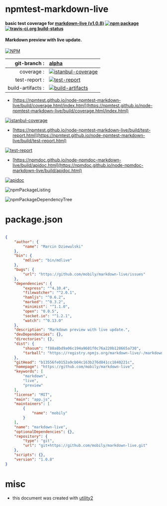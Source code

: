 # npmtest-markdown-live

#### basic test coverage for  [markdown-live (v1.0.8)](https://github.com/mobily/markdown-live)  [![npm package](https://img.shields.io/npm/v/npmtest-markdown-live.svg?style=flat-square)](https://www.npmjs.org/package/npmtest-markdown-live) [![travis-ci.org build-status](https://api.travis-ci.org/npmtest/node-npmtest-markdown-live.svg)](https://travis-ci.org/npmtest/node-npmtest-markdown-live)

#### Markdown preview with live update.

[![NPM](https://nodei.co/npm/markdown-live.png?downloads=true&downloadRank=true&stars=true)](https://www.npmjs.com/package/markdown-live)

| git-branch : | [alpha](https://github.com/npmtest/node-npmtest-markdown-live/tree/alpha)|
|--:|:--|
| coverage : | [![istanbul-coverage](https://npmtest.github.io/node-npmtest-markdown-live/build/coverage.badge.svg)](https://npmtest.github.io/node-npmtest-markdown-live/build/coverage.html/index.html)|
| test-report : | [![test-report](https://npmtest.github.io/node-npmtest-markdown-live/build/test-report.badge.svg)](https://npmtest.github.io/node-npmtest-markdown-live/build/test-report.html)|
| build-artifacts : | [![build-artifacts](https://npmtest.github.io/node-npmtest-markdown-live/glyphicons_144_folder_open.png)](https://github.com/npmtest/node-npmtest-markdown-live/tree/gh-pages/build)|

- [https://npmtest.github.io/node-npmtest-markdown-live/build/coverage.html/index.html](https://npmtest.github.io/node-npmtest-markdown-live/build/coverage.html/index.html)

[![istanbul-coverage](https://npmtest.github.io/node-npmtest-markdown-live/build/screenCapture.buildCi.browser.%252Ftmp%252Fbuild%252Fcoverage.lib.html.png)](https://npmtest.github.io/node-npmtest-markdown-live/build/coverage.html/index.html)

- [https://npmtest.github.io/node-npmtest-markdown-live/build/test-report.html](https://npmtest.github.io/node-npmtest-markdown-live/build/test-report.html)

[![test-report](https://npmtest.github.io/node-npmtest-markdown-live/build/screenCapture.buildCi.browser.%252Ftmp%252Fbuild%252Ftest-report.html.png)](https://npmtest.github.io/node-npmtest-markdown-live/build/test-report.html)

- [https://npmdoc.github.io/node-npmdoc-markdown-live/build/apidoc.html](https://npmdoc.github.io/node-npmdoc-markdown-live/build/apidoc.html)

[![apidoc](https://npmdoc.github.io/node-npmdoc-markdown-live/build/screenCapture.buildCi.browser.%252Ftmp%252Fbuild%252Fapidoc.html.png)](https://npmdoc.github.io/node-npmdoc-markdown-live/build/apidoc.html)

![npmPackageListing](https://npmtest.github.io/node-npmtest-markdown-live/build/screenCapture.npmPackageListing.svg)

![npmPackageDependencyTree](https://npmtest.github.io/node-npmtest-markdown-live/build/screenCapture.npmPackageDependencyTree.svg)



# package.json

```json

{
    "author": {
        "name": "Marcin Dziewulski"
    },
    "bin": {
        "mdlive": "bin/mdlive"
    },
    "bugs": {
        "url": "https://github.com/mobily/markdown-live/issues"
    },
    "dependencies": {
        "express": "^4.10.4",
        "filewatcher": "^2.0.1",
        "hamljs": "^0.6.2",
        "marked": "^0.3.2",
        "minimist": "^1.1.0",
        "open": "0.0.5",
        "socket.io": "^1.2.1",
        "watch": "^0.13.0"
    },
    "description": "Markdown preview with live update.",
    "devDependencies": {},
    "directories": {},
    "dist": {
        "shasum": "f88a8bd9a06c194a9601f0c76a220b128665a730",
        "tarball": "https://registry.npmjs.org/markdown-live/-/markdown-live-1.0.8.tgz"
    },
    "gitHead": "b13556fe0152a9cb04c163b276d841cc1840221c",
    "homepage": "https://github.com/mobily/markdown-live",
    "keywords": [
        "markdown",
        "live",
        "preview"
    ],
    "license": "MIT",
    "main": "app.js",
    "maintainers": [
        {
            "name": "mobily"
        }
    ],
    "name": "markdown-live",
    "optionalDependencies": {},
    "repository": {
        "type": "git",
        "url": "git+https://github.com/mobily/markdown-live.git"
    },
    "scripts": {},
    "version": "1.0.8"
}
```



# misc
- this document was created with [utility2](https://github.com/kaizhu256/node-utility2)
